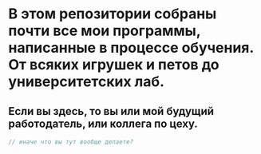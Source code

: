 # В этом репозитории собраны почти все мои программы, написанные в процессе обучения. От всяких игрушек и петов до университетских лаб.
## Если вы здесь, то вы или мой будущий работодатель, или коллега по цеху.  
```cpp
// иначе что вы тут вообще делаете?
```
